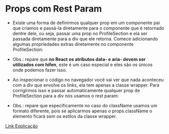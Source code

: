 # Props com Rest Param

- Existe uma forma de definirmos qualquer prop em um componente pai que criamos e passá-la diretamente para o componente que é retornado dentre dele, ou seja, passar uma prop no ProfileSection e ela ser passada diretamente para a div que ele retorna. Comece adicionando algumas propriedades extras diretamente no componente ProfileSection:
    
- Obs.: repare que **no React os atributos data- e aria- devem ser utilizados com hífen**, este é um caso especial e eles são os únicos onde podemos fazer isso.

- Ao inspecionar o código no navegador você vai ver que nada aconteceu com a div que envolve os links, ela tem apenas a classe wrapper. Para corrigirmos isso e passar automaticamente qualquer prop de ProfileSection para a div nós usamos o rest param:
    
- Obs.: repare que especificamente no caso do className usamos um formato diferente, pois se aplicarmos apenas o props.className o elemento ficará sem os estilos da classe wrapper.

[Link Explicação ](https://onebitcode.notion.site/Composi-o-de-componentes-com-children-21945fab7a9f471282d91f05c76f03e6)
